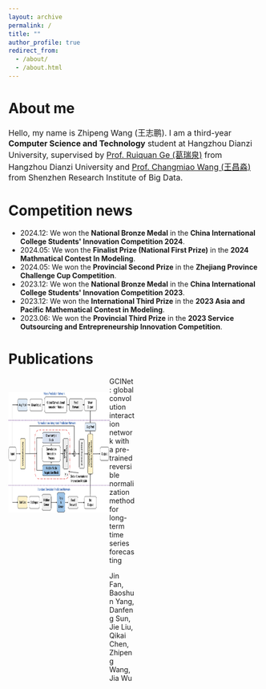 ```yaml
---
layout: archive
permalink: /
title: ""
author_profile: true
redirect_from: 
  - /about/
  - /about.html
---
```


# About me
<font size="3">Hello, my name is Zhipeng Wang (王志鹏). I am a third-year <b>Computer Science and Technology</b> student at Hangzhou Dianzi University, supervised by <a href="https://faculty.hdu.edu.cn/jsjxy/grq/main.htm">Prof. Ruiquan Ge (葛瑞泉)</a> from Hangzhou Dianzi University and <a href="https://www.sribd.cn/teacher/505">Prof. Changmiao Wang (王昌淼)</a> from Shenzhen Research Institute of Big Data.</font>



# Competition news
+ 2024.12: We won the **National Bronze Medal** in the **China International College Students' Innovation Competition 2024**.
+ 2024.05: We won the **Finalist Prize (National First Prize)** in the **2024 Mathmatical Contest In Modeling**.
+ 2024.05: We won the **Provincial Second Prize** in the **Zhejiang Province Challenge Cup Competition**.
+ 2023.12: We won the **National Bronze Medal** in the **China International College Students' Innovation Competition 2023**.
+ 2023.12: We won the **International Third Prize** in the **2023 Asia and Pacific Mathematical Contest in Modeling**.
+ 2023.06: We won the **Provincial Third Prize** in the **2023 Service Outsourcing and Entrepreneurship Innovation Competition**.

# Publications
<div style="width:100%; height:300px; display:flex; align-items:center;">
  <div style="width:40%; height:80%; display:flex; justify-content:flex-start; align-items:center;">
    <img src="https://raw.githubusercontent.com/LeavingStarW/LeavingStarW.github.io/refs/heads/master/images/GCINet.webp" style="width:100%; height:100%;">
  </div>
  <div style="width:10%; height:100%;></div>
  <div>
    <a href="https://link.springer.com/article/10.1007/s00521-024-10692-3">GCINet: global convolution interaction network with a pre-trained reversible normalization method for long-term time series forecasting</a><br>
    <p>Jin Fan, Baoshun Yang, Danfeng Sun, Jie Liu, Qikai Chen, Zhipeng Wang, Jia Wu</p>
  </div>
</div>




<!--
+ <img align="left" src="https://github.com/LeavingStarW/LeavingStarW.github.io/blob/master/images/GCINet.webp"/> [GCINet: global convolution interaction network with a pre-trained reversible normalization method for long-term time series forecasting](https://link.springer.com/article/10.1007/s00521-024-10692-3)

Jin Fan, Baoshun Yang, Danfeng Sun, Jie Liu, Qikai Chen, Zhipeng Wang, Jia Wu

+ <img align="left" src="https://github.com/LeavingStarW/LeavingStarW.github.io/blob/master/images/CCLNet.png"/> [CCLNet: Causal and Contrastive Learning Framework for Enhanced Pulmonary Embolism Detection](https://ieeexplore.ieee.org/document/10821899)

Zhipeng Wang, Ruiquan Ge^*^, Jianxun Yu, Feiwei Qin, Yuan Tian, Nannan Li, Wenwen Min, Ahmed Elazab, Changmiao Wang^*^

+ <img align="left" src="https://github.com/LeavingStarW/LeavingStarW.github.io/blob/master/images/PE-MVCNet.png"/> [PE-MVCNET: MULTI-VIEW AND CROSS-MODAL FUSION NETWORK FOR PULMONARY EMBOLISM PREDICTION](https://ieeexplore.ieee.org/document/10635747)

Zhaoxin Guo, Zhipeng Wang, Ruiquan Ge^*^, Jianxun Yu, Feiwei Qin^*^, Yuan Tian, Yuqing Peng, Yonghong Li, Changmiao Wang-->

<!--+ <img align="left" src=""/> [A Novel Fusion Network for Apple Image Classification and Quantity Recognition]
(https://dl.acm.org/doi/10.1145/3653781.3653794)

Hanyu Jiang, Zhipeng Wang, Jiahan Chen, Guanyuan Pan, Yudie Jin-->




